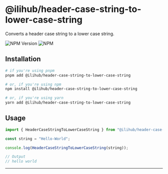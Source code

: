 # @ilihub/header-case-string-to-lower-case-string

Converts a header case string to a lower case string.

![NPM Version](https://img.shields.io/npm/v/%40ilihub%2Fheader-case-string-to-lower-case-string?color=33cd56&logo=npm)
![NPM](https://img.shields.io/npm/l/%40ilihub%2Fheader-case-string-to-lower-case-string)

## Installation

```bash
# if you're using pnpm
pnpm add @ilihub/header-case-string-to-lower-case-string

# or, if you're using npm
npm install @ilihub/header-case-string-to-lower-case-string

# or, if you're using yarn
yarn add @ilihub/header-case-string-to-lower-case-string
```

## Usage

```javascript
import { HeaderCaseStringToLowerCaseString } from "@ilihub/header-case-string-to-lower-case-string";

const string = "Hello-World";

console.log(HeaderCaseStringToLowerCaseString(string));

// Output
// hello world
```

---
